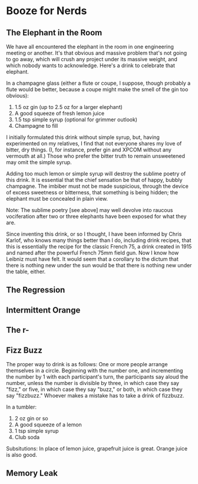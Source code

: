 Booze for Nerds
===============

The Elephant in the Room
------------------------

We have all encountered the elephant in the room in one engineering meeting or
another.  It's that obvious and massive problem that's not going to go away,
which will crush any project under its massive weight, and which nobody wants
to acknowledge.  Here's a drink to celebrate that elephant.

In a champagne glass (either a flute or coupe, I suppose, though probably a
flute would be better, because a coupe might make the smell of the gin too
obvious):

  1. 1.5 oz gin (up to 2.5 oz for a larger elephant)
  2. A good squeeze of fresh lemon juice
  3. 1.5 tsp simple syrup (optional for grimmer outlook)
  4. Champagne to fill

I initially formulated this drink without simple syrup, but, having
experimented on my relatives, I find that not everyone shares my love of
bitter, dry things.  (I, for instance, prefer gin and XPCOM without any
vermouth at all.)  Those who prefer the bitter truth to remain unsweetened may
omit the simple syrup.

Adding too much lemon or simple syrup will destroy the sublime poetry of this
drink.  It is essential that the chief sensation be that of happy, bubbly
champagne.  The imbiber must not be made suspicious, through the device of
excess sweetness or bitterness, that something is being hidden; the elephant
must be concealed in plain view.

Note: The sublime poetry [see above] may well devolve into raucous vociferation
after two or three elephants have been exposed for what they are.

Since inventing this drink, or so I thought, I have been informed by Chris
Karlof, who knows many things better than I do, including drink recipes, that
this is essentially the recipe for the classic French 75, a drink created in
1915 and named after the powerful French 75mm field gun.  Now I know how
Leibniz must have felt.  It would seem that a corollary to the dictum that
there is nothing new under the sun would be that there is nothing new under the
table, either.

The Regression
--------------

Intermittent Orange
-------------------

The r-
------

Fizz Buzz
---------

The proper way to drink is as follows: One or more people arrange themselves in
a circle.  Beginning with the number one, and incrementing the number by 1 with
each participant's turn, the participants say aloud the number, unless the
number is divisible by three, in which case they say "fizz," or five, in which
case they say "buzz," or both, in which case they say "fizzbuzz."  Whoever
makes a mistake has to take a drink of fizzbuzz.

In a tumbler:

  1. 2 oz gin or so
  2. A good squeeze of a lemon
  3. 1 tsp simple syrup
  4. Club soda

Subsitutions: In place of lemon juice, grapefruit juice is great.  Orange juice
is also good.

Memory Leak
-----------

